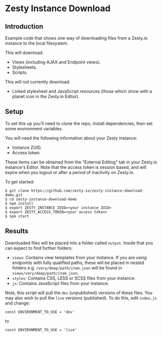 # Zesty Instance Download

## Introduction

Example code that shows one way of downloading files from a Zesty.io instance to the local filesystem.

This will download:

* Views (including AJAX and Endpoint views).
* Stylesheets.
* Scripts.

This will not currently download:

* Linked stylesheet and JavaScript resources (those which show with a planet icon in the Zesty.io Editor).

## Setup

To set this up you'll need to clone the repo, install dependencies, then set some environment variables.

You will need the following information about your Zesty instance:

* Instance ZUID.
* Access token.

These items can be obtained from the "External Editing" tab in your Zesty.io instance's Editor.  Note that the access token is session based, and will expire when you logout or after a period of inactivity on Zesty.io.

To get started:

```
$ git clone https://github.com/zesty-io/zesty-instance-download-demo.git
$ cd zesty-instance-download-demo
$ npm install
$ export ZESTY_INSTANCE_ZUID=<your instance ZUID>
$ export ZESTY_ACCESS_TOKEN=<your access token>
$ npm start
```

## Results

Downloaded files will be placed into a folder called `output`.  Inside that you can expect to find further folders:

* `views`: Contains view templates from your instance.  If you are using endpoints with fully qualified paths, these will be placed in nested folders e.g. `/very/deep/path/item.json` will be found in `views/very/deep/path/item.json`.
* `styles`: Contains CSS, LESS or SCSS files from your instance.
* `js`: Contains JavaScript files from your instance.

Note, this script will pull the `dev` (unpublished) versions of these files.  You may also wish to pull the `live` versions (published).  To do this, edit `index.js` and change:

```
const ENVIRONMENT_TO_USE = 'dev'
```

to

```
const ENVIRONMENT_TO_USE = 'live'
```
